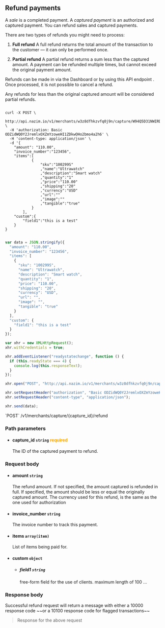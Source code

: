 
## Refund payments

A *sale* is a completed payment.
A *captured payment* is an authorized and captured payment.
You can refund sales and captured payments.

There are two types of refunds you might need to process:

1. **Full refund**
	A full refund returns the total amount of the transaction to the customer — it can only be performed once.

2. **Partial refund**
	A partial refund returns a sum less than the captured amount. A payment can be refunded multiple times, but cannot exceed the original payment amount.

<aside class="notice">
Refunds can be made in via the Dashboard or by using this API endpoint . Once processed, it is not possible to cancel a refund.
</aside>

Any refunds for less than the original captured amount will be considered partial refunds.


```shell

curl -X POST \
  http://api.nazim.io/v1/merchants/w3z8dfhkzvfq0j9n/capture/W94Q5D31NWIRD90XYUI8/refund \
  -H 'authorization: Basic ODZidWQ0Y2JremlxOXZmYzoweHI1ZDkwOHo2bmo4a2h6' \
  -H 'content-type: application/json' \
  -d '{
	"amount": "110.00",
	"invoice_number":"123456",
	"items":[
			{
				"sku":"100299S"
				,"name":"Ultrawatch"
				,"description":"Smart watch"
				,"quantity":"1"
				,"price":"110.00"
				,"shipping":"20"
				,"currency":"USD"
				,"url":""
				,"image":""
				,"tangible":"true"
			}
		],
	"custom":{
		"field1":"this is a test"
	}
}

```

```javascript

var data = JSON.stringify({
  "amount": "110.00",
  "invoice_number": "123456",
  "items": [
    {
      "sku": "100299S",
      "name": "Ultrawatch",
      "description": "Smart watch",
      "quantity": "1",
      "price": "110.00",
      "shipping": "20",
      "currency": "USD",
      "url": "",
      "image": "",
      "tangible": "true"
    }
  ],
  "custom": {
    "field1": "this is a test"
  }
});

var xhr = new XMLHttpRequest();
xhr.withCredentials = true;

xhr.addEventListener("readystatechange", function () {
  if (this.readyState === 4) {
    console.log(this.responseText);
  }
});

xhr.open("POST", "http://api.nazim.io/v1/merchants/w3z8dfhkzvfq0j9n/capture/W94Q5D31NWIRD90XYUI8/refund");

xhr.setRequestHeader("authorization", "Basic ODZidWQ0Y2JremlxOXZmYzoweHI1ZDkwOHo2bmo4a2h6");
xhr.setRequestHeader("content-type", "application/json");

xhr.send(data);

```

<aside class="notice">
`POST` /v1/merchants/capture/{capture_id}/refund
</aside>

### Path parameters 

- #### capture_id `string` <span style="color:orange;">required</span>

    The ID of the captured payment to refund.

### Request body

- #### amount `string`

    The refund amount. If not specified, the amount captured is refunded in full. If specified, the amount should be less or equal the originally captured amount. The currency used for this refund, is the same as the one used for authorization

- #### invoice_number `string`

    The invoice number to track this payment.

- #### items `array(item)` 

    List of items being paid for.

- #### custom `object`

    - ##### field1 `string`

        free-form field for the use of clients. maximum length of 100 ...


### Response body

<aside class="notice">
Successful refund request will return a message with either a 10000 response code ~~or a 10100 response code for flagged transactions~~
</aside>


>Response for the above request

```json


```